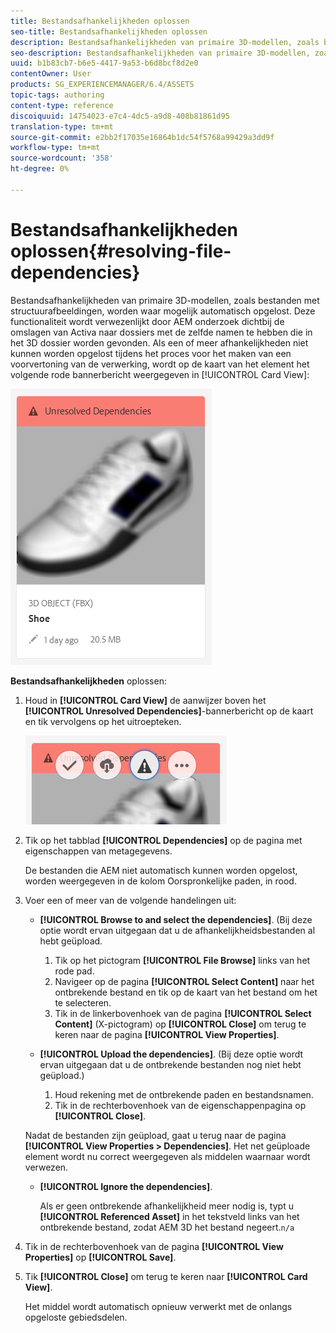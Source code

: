 ```yaml
---
title: Bestandsafhankelijkheden oplossen
seo-title: Bestandsafhankelijkheden oplossen
description: Bestandsafhankelijkheden van primaire 3D-modellen, zoals bestanden met structuurafbeeldingen, worden waar mogelijk automatisch opgelost. Deze functionaliteit wordt verwezenlijkt door AEM onderzoek dichtbij de omslagen van Activa naar dossiers met de zelfde namen te hebben die in het 3D dossier worden gevonden.
seo-description: Bestandsafhankelijkheden van primaire 3D-modellen, zoals bestanden met structuurafbeeldingen, worden waar mogelijk automatisch opgelost. Deze functionaliteit wordt verwezenlijkt door AEM onderzoek dichtbij de omslagen van Activa naar dossiers met de zelfde namen te hebben die in het 3D dossier worden gevonden.
uuid: b1b83cb7-b6e5-4417-9a53-b6d8bcf8d2e0
contentOwner: User
products: SG_EXPERIENCEMANAGER/6.4/ASSETS
topic-tags: authoring
content-type: reference
discoiquuid: 14754023-e7c4-4dc5-a9d8-408b81861d95
translation-type: tm+mt
source-git-commit: e2bb2f17035e16864b1dc54f5768a99429a3dd9f
workflow-type: tm+mt
source-wordcount: '358'
ht-degree: 0%

---
```



# Bestandsafhankelijkheden oplossen{#resolving-file-dependencies}

Bestandsafhankelijkheden van primaire 3D-modellen, zoals bestanden met structuurafbeeldingen, worden waar mogelijk automatisch opgelost. Deze functionaliteit wordt verwezenlijkt door AEM onderzoek dichtbij de omslagen van Activa naar dossiers met de zelfde namen te hebben die in het 3D dossier worden gevonden. Als een of meer afhankelijkheden niet kunnen worden opgelost tijdens het proces voor het maken van een voorvertoning van de verwerking, wordt op de kaart van het element het volgende rode bannerbericht weergegeven in [!UICONTROL Card View]:

![chlimage_1-189](assets/chlimage_1-189.png)

**Bestandsafhankelijkheden** oplossen:

1. Houd in **[!UICONTROL Card View]** de aanwijzer boven het **[!UICONTROL Unresolved Dependencies]**-bannerbericht op de kaart en tik vervolgens op het uitroepteken.

   ![chlimage_1-190](assets/chlimage_1-190.png)

1. Tik op het tabblad **[!UICONTROL Dependencies]** op de pagina met eigenschappen van metagegevens.

   De bestanden die AEM niet automatisch kunnen worden opgelost, worden weergegeven in de kolom Oorspronkelijke paden, in rood.

1. Voer een of meer van de volgende handelingen uit:

   * **[!UICONTROL Browse to and select the dependencies]**. (Bij deze optie wordt ervan uitgegaan dat u de afhankelijkheidsbestanden al hebt geüpload.

      1. Tik op het pictogram **[!UICONTROL File Browse]** links van het rode pad.
      1. Navigeer op de pagina **[!UICONTROL Select Content]** naar het ontbrekende bestand en tik op de kaart van het bestand om het te selecteren.
      1. Tik in de linkerbovenhoek van de pagina **[!UICONTROL Select Content]** (X-pictogram) op **[!UICONTROL Close]** om terug te keren naar de pagina **[!UICONTROL View Properties]**.
   * **[!UICONTROL Upload the dependencies]**. (Bij deze optie wordt ervan uitgegaan dat u de ontbrekende bestanden nog niet hebt geüpload.)

      1. Houd rekening met de ontbrekende paden en bestandsnamen.
      1. Tik in de rechterbovenhoek van de eigenschappenpagina op **[!UICONTROL Close]**.

   Nadat de bestanden zijn geüpload, gaat u terug naar de pagina **[!UICONTROL View Properties > Dependencies]**. Het net geüploade element wordt nu correct weergegeven als middelen waarnaar wordt verwezen.

   * **[!UICONTROL Ignore the dependencies]**.

      Als er geen ontbrekende afhankelijkheid meer nodig is, typt u **[!UICONTROL Referenced Asset]** in het tekstveld links van het ontbrekende bestand, zodat AEM 3D het bestand negeert.`n/a`



1. Tik in de rechterbovenhoek van de pagina **[!UICONTROL View Properties]** op **[!UICONTROL Save]**.
1. Tik **[!UICONTROL Close]** om terug te keren naar **[!UICONTROL Card View]**.

   Het middel wordt automatisch opnieuw verwerkt met de onlangs opgeloste gebiedsdelen.

